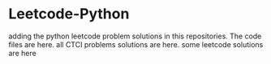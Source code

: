 # Leetcode-Python
adding the python leetcode problem solutions in this repositories. 
The code files are here.
all CTCI problems solutions are here.
some leetcode solutions are here



































































































































































































































































































































































































































































































































































































































































































































































































































































































































































































































































































































































